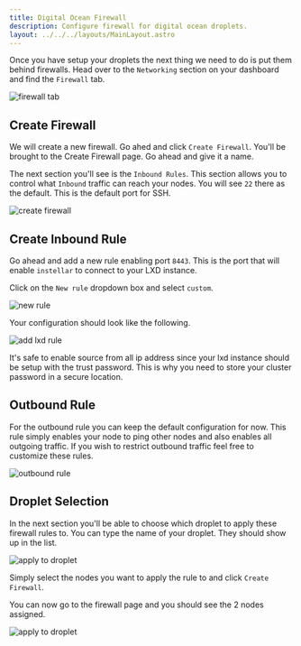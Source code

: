 ```yaml
---
title: Digital Ocean Firewall
description: Configure firewall for digital ocean droplets.
layout: ../../../layouts/MainLayout.astro
---
```


Once you have setup your droplets the next thing we need to do is put them behind firewalls. Head over to the `Networking` section on your dashboard and find the `Firewall` tab.

![firewall tab](/assets/digital-ocean/networking-firewall.png)

## Create Firewall

We will create a new firewall. Go ahed and click `Create Firewall`. You'll be brought to the Create Firewall page. Go ahead and give it a name.

The next section you'll see is the `Inbound Rules`. This section allows you to control what `Inbound` traffic can reach your nodes. You will see `22` there as the default. This is the default port for SSH.

![create firewall](/assets/digital-ocean/create-firewall.png)

## Create Inbound Rule

Go ahead and add a new rule enabling port `8443`. This is the port that will enable `instellar` to connect to your LXD instance.

Click on the `New rule` dropdown box and select `custom`.

![new rule](/assets/digital-ocean/new-firewall-rule.png)

Your configuration should look like the following.

![add lxd rule](/assets/digital-ocean/add-lxd-rule.png)

It's safe to enable source from all ip address since your lxd instance should be setup with the trust password. This is why you need to store your cluster password in a secure location.

## Outbound Rule

For the outbound rule you can keep the default configuration for now. This rule simply enables your node to ping other nodes and also enables all outgoing traffic. If you wish to restrict outbound traffic feel free to customize these rules.

![outbound rule](/assets/digital-ocean/outbound-rule-default.png)

## Droplet Selection

In the next section you'll be able to choose which droplet to apply these firewall rules to. You can type the name of your droplet. They should show up in the list.

![apply to droplet](/assets/digital-ocean/apply-to-droplets.png)

Simply select the nodes you want to apply the rule to and click `Create Firewall`. 

You can now go to the firewall page and you should see the 2 nodes assigned.

![apply to droplet](/assets/digital-ocean/firewall-node-settings.png)





